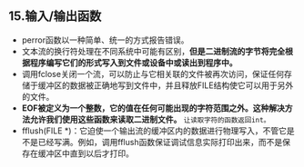 ## 15.输入/输出函数
- perror函数以一种简单、统一的方式报告错误。
- 文本流的换行符处理在不同系统中可能有区别，**但是二进制流的字节将完全根据程序编写它们的形式写入到文件或设备中或读出到程序中。**
- 调用fclose关闭一个流，可以防止与它相关联的文件被再次访问，保证任何存储于缓冲区的数据被正确地写到文件中，并且释放FILE结构使它可以用于另外的文件。
- **EOF被定义为一个整数，它的值在任何可能出现的字符范围之外。这种解决方法允许我们使用这些函数来读取二进制文件。** `让读取字符的函数返回int。`
- fflush(FILE *)：它迫使一个输出流的缓冲区内的数据进行物理写入，不管它是不是已经写满。例如，调用fflush函数保证调试信息实际打印出来，而不是保存在缓冲区中直到以后才打印。
